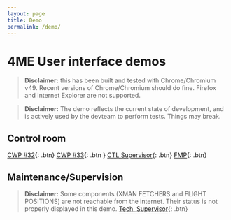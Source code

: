 ```yaml
---
layout: page
title: Demo
permalink: /demo/
---
```


# 4ME User interface demos

>**Disclaimer:** this has been built and tested with Chrome/Chromium v49.
>Recent versions of Chrome/Chromium should do fine. Firefox and Internet Explorer are not supported.

>**Disclaimer:** The demo reflects the current state of development, and is actively used by the devteam to perform tests. Things may break.

## Control room
[CWP #32]({{site.baseurl}}/demos/p32.html){: .btn}
[CWP #33]({{site.baseurl}}/demos/p33.html){: .btn }
[CTL Supervisor]({{site.baseurl}}/demos/spvr.html){: .btn}
[FMP]({{site.baseurl}}/demos/fmp.html){: .btn}

## Maintenance/Supervision
>**Disclaimer:** Some components (XMAN FETCHERS and FLIGHT POSITIONS) are not reachable from the internet. Their status is not properly displayed in this demo.
[Tech. Supervisor]({{site.baseurl/demos/tech-spvr.html}}){: .btn}
